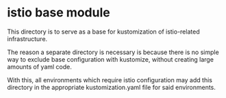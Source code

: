 # istio base module

This directory is to serve as a base for kustomization of istio-related infrastructure.

The reason a separate directory is necessary is because there is no simple way to exclude base configuration with kustomize, without creating large amounts of yaml code.

With this, all environments which require istio configuration may add this directory in the appropriate kustomization.yaml file for said environments.
